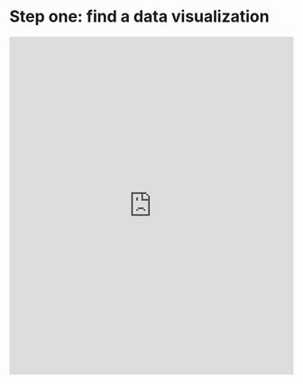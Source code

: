 # Step one: find a data visualization
<iframe src="https://ourworldindata.org/coronavirus-data-explorer?zoomToSelection=true&time=earliest..latest&country=USA~GBR~CAN~BRA~AUS~IND~ESP~DEU~FRA~RUS&region=World&deathsMetric=true&interval=smoothed&aligned=true&smoothing=7&pickerMetric=location&pickerSort=asc" loading="lazy" style="width: 100%; height: 600px; border: 0px none;"></iframe>

